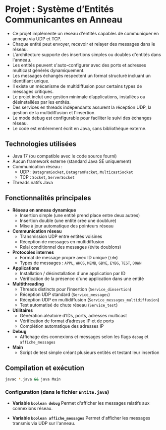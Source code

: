 # Projet : Système d’Entités Communicantes en Anneau

- Ce projet implémente un réseau d'entités capables de communiquer en anneau via UDP et TCP.
- Chaque entité peut envoyer, recevoir et relayer des messages dans le réseau.
- L'architecture supporte des insertions simples ou doubles d'entités dans l'anneau.
- Les entités peuvent s'auto-configurer avec des ports et adresses multicast générés dynamiquement.
- Les messages échangés respectent un format structuré incluant un identifiant unique.
- Il existe un mécanisme de multidiffusion pour certains types de messages critiques.
- Le projet inclut une gestion minimale d’applications, installées ou désinstallées par les entités.
- Des services en threads indépendants assurent la réception UDP, la gestion de la multidiffusion et l'insertion.
- Le mode debug est configurable pour faciliter le suivi des échanges réseau.
- Le code est entièrement écrit en Java, sans bibliothèque externe.

## Technologies utilisées

- Java 17 (ou compatible avec le code source fourni)
- Aucun framework externe (standard Java SE uniquement)
- Communication réseau :
  - UDP : `DatagramSocket`, `DatagramPacket`, `MulticastSocket`
  - TCP : `Socket`, `ServerSocket`
- Threads natifs Java

## Fonctionnalités principales

- **Réseau en anneau dynamique**
  - Insertion simple (une entité prend place entre deux autres)
  - Insertion double (une entité crée une doublure)
  - Mise à jour automatique des pointeurs réseau
- **Communication réseau**
  - Transmission UDP entre entités voisines
  - Réception de messages en multidiffusion
  - Relai conditionnel des messages (évite doublons)
- **Protocoles internes**
  - Format de message propre avec ID unique (`idm`)
  - Types de messages : `APPL`, `WHOS`, `MEMB`, `GBYE`, `EYBG`, `TEST`, `DOWN`
- **Applications**
  - Installation / désinstallation d'une application par ID
  - Vérification de la présence d'une application dans une entité
- **Multithreading**
  - Threads distincts pour l’insertion (`Service_dinsertion`)
  - Réception UDP standard (`Service_messages`)
  - Réception UDP en multidiffusion (`Service_messages_multidiffusion`)
  - Test automatisé de chute réseau (`Service_test`)
- **Utilitaires**
  - Génération aléatoire d’IDs, ports, adresses multicast
  - Vérification de format d’adresse IP et de ports
  - Complétion automatique des adresses IP
- **Debug**
  - Affichage des connexions et messages selon les flags `debug` et `affiche_messages`
- **Main**
  - Script de test simple créant plusieurs entités et testant leur insertion

## Compilation et exécution

```bash
javac *.java && java Main
```

### Configuration (dans le fichier `Entite.java`)

- **Variable `boolean debug`**
  Permet d'afficher les messages relatifs aux connexions réseau.

- **Variable `boolean affiche_messages`**
  Permet d'afficher les messages transmis via UDP sur l'anneau.
